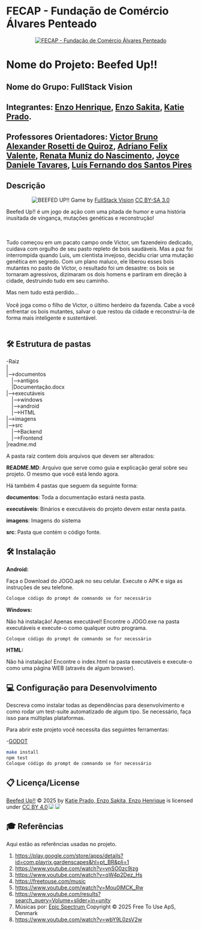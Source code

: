
# FECAP - Fundação de Comércio Álvares Penteado

<p align="center">
<a href= "https://www.fecap.br/"><img src="https://encrypted-tbn0.gstatic.com/images?q=tbn:ANd9GcRhZPrRa89Kma0ZZogxm0pi-tCn_TLKeHGVxywp-LXAFGR3B1DPouAJYHgKZGV0XTEf4AE&usqp=CAU" alt="FECAP - Fundação de Comércio Álvares Penteado" border="0"></a>
</p>

# Nome do Projeto: Beefed Up!!

## Nome do Grupo: FullStack Vision

## Integrantes: <a href="https://www.linkedin.com/in/enzohenrique777/">Enzo Henrique</a>, <a href="https://github.com/Enzooouu12">Enzo Sakita</a>, <a href="https://www.linkedin.com/in/katie-prado-388129312/">Katie Prado</a>.
## Professores Orientadores: <a href="https://www.linkedin.com/in/victorbarq/">Victor Bruno Alexander Rosetti de Quiroz</a>, <a href="https://www.linkedin.com/in/adriano-valente-534576135/">Adriano Felix Valente</a>, <a href="https://www.linkedin.com/in/remuniz/">Renata Muniz do Nascimento</a>, <a href="https://www.linkedin.com/in/joyce-tavares-18821719a/">Joyce Daniele Tavares</a>, <a href="https://www.linkedin.com/in/luisspires/">Luís Fernando dos Santos Pires</a>

## Descrição

<p align="center">
<img src="https://github.com/user-attachments/assets/df1c0547-efa3-4944-ae56-aa6587892ab0" alt="BEEFED UP!!" border="0">
  Game by <a href="http://www.nyphotographic.com/">FullStack Vision</a> <a rel="license" href="https://creativecommons.org/licenses/by-sa/3.0/">CC BY-SA 3.0</a>
</p>


Beefed Up!! é um jogo de ação com uma pitada de humor e uma história inusitada de vingança, mutações genéticas e reconstrução!

<br><br>
Tudo começou em um pacato campo onde Victor, um fazendeiro dedicado, cuidava com orgulho de seu pasto repleto de bois saudáveis. Mas a paz foi interrompida quando Luis, um cientista invejoso, decidiu criar uma mutação genética em segredo. Com um plano maluco, ele liberou esses bois mutantes no pasto de Victor, o resultado foi um desastre: os bois se tornaram agressivos, dizimaram os dois homens e partiram em direção à cidade, destruindo tudo em seu caminho.

Mas nem tudo está perdido...
<br><br>
Você joga como o filho de Victor, o último herdeiro da fazenda. Cabe a você enfrentar os bois mutantes, salvar o que restou da cidade e reconstruí-la de forma mais inteligente e sustentável.
<br><br>

## 🛠 Estrutura de pastas

-Raiz<br>
|<br>
|-->documentos<br>
  &emsp;|-->antigos<br>
  &emsp;|Documentação.docx<br>
|-->executáveis<br>
  &emsp;|-->windows<br>
  &emsp;|-->android<br>
  &emsp;|-->HTML<br>
|-->imagens<br>
|-->src<br>
  &emsp;|-->Backend<br>
  &emsp;|-->Frontend<br>
|readme.md<br>

A pasta raiz contem dois arquivos que devem ser alterados:

<b>README.MD</b>: Arquivo que serve como guia e explicação geral sobre seu projeto. O mesmo que você está lendo agora.

Há também 4 pastas que seguem da seguinte forma:

<b>documentos</b>: Toda a documentação estará nesta pasta.

<b>executáveis</b>: Binários e executáveis do projeto devem estar nesta pasta.

<b>imagens</b>: Imagens do sistema

<b>src</b>: Pasta que contém o código fonte.

## 🛠 Instalação

<b>Android:</b>

Faça o Download do JOGO.apk no seu celular.
Execute o APK e siga as instruções de seu telefone.

```sh
Coloque código do prompt de comnando se for necessário
```

<b>Windows:</b>

Não há instalação! Apenas executável!
Encontre o JOGO.exe na pasta executáveis e execute-o como qualquer outro programa.

```sh
Coloque código do prompt de comnando se for necessário
```

<b>HTML:</b>

Não há instalação!
Encontre o index.html na pasta executáveis e execute-o como uma página WEB (através de algum browser).

## 💻 Configuração para Desenvolvimento

Descreva como instalar todas as dependências para desenvolvimento e como rodar um test-suite automatizado de algum tipo. Se necessário, faça isso para múltiplas plataformas.

Para abrir este projeto você necessita das seguintes ferramentas:

-<a href="https://godotengine.org/download">GODOT</a>

```sh
make install
npm test
Coloque código do prompt de comnando se for necessário
```

## 📋 Licença/License
<a href="https://creativecommons.org">Beefed Up!!</a> © 2025 by <a href="https://creativecommons.org">Katie Prado, Enzo Sakita, Enzo Henrique</a> is licensed under <a href="https://creativecommons.org/licenses/by/4.0/">CC BY 4.0</a><img src="https://mirrors.creativecommons.org/presskit/icons/cc.svg" style="max-width: 1em;max-height:1em;margin-left: .2em;"><img src="https://mirrors.creativecommons.org/presskit/icons/by.svg" style="max-width: 1em;max-height:1em;margin-left: .2em;">

## 🎓 Referências

Aqui estão as referências usadas no projeto.

1. <https://play.google.com/store/apps/details?id=com.playrix.gardenscapes&hl=pt_BR&pli=1>
2. <https://www.youtube.com/watch?v=vnSO0zc9jzg>
3. <https://www.youtube.com/watch?v=qW4p2Dez_Hs>
4. <https://freetouse.com/music>
5. <https://www.youtube.com/watch?v=Mou0lMCK_Rw>
6. <https://www.youtube.com/results?search_query=Volume+slider+in+unity>
7. Músicas por: <a href="https://freetouse.com/music/search/overtaken/"> Epic Spectrum </a> Copyright © 2025 Free To Use ApS, Denmark
8. <https://www.youtube.com/watch?v=wbY9L0zsV2w>
